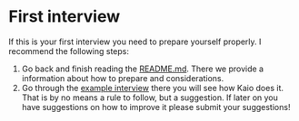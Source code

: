 # First interview

If this is your first interview you need to prepare yourself properly. I recommend the following steps:

1. Go back and finish reading the [README.md](https://github.com/codelittinc/engineering-hiring/blob/master/README.md#foreword). There
we provide a information about how to prepare and considerations.
2. Go through the [example interview](https://github.com/codelittinc/engineering-hiring/blob/master/interview%20flow.md#interview-example)
there you will see how Kaio does it. That is by no means a rule to follow, but a suggestion. If later on you have suggestions on how to improve it
please submit your suggestions!